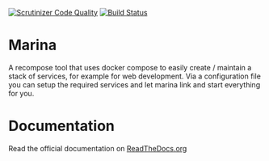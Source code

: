 [![Scrutinizer Code Quality](https://scrutinizer-ci.com/g/edyan/marina/badges/quality-score.png?b=master)](https://scrutinizer-ci.com/g/edyan/marina/?branch=master)
[![Build Status](https://scrutinizer-ci.com/g/edyan/marina/badges/build.png?b=master)](https://scrutinizer-ci.com/g/edyan/marina/build-status/master)

# Marina
A recompose tool that uses docker compose to easily create / maintain a stack of services, for example for web development. Via a configuration file you can setup the required services and let marina link and start everything for you.


# Documentation
Read the official documentation on [ReadTheDocs.org](http://marina-recompose.readthedocs.org)
